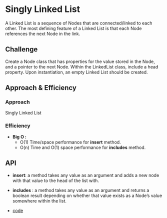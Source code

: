 # Singly Linked List

A Linked List is a sequence of Nodes that are connected/linked to each other. The most defining feature of a Linked List is that each Node references the next Node in the link.

## Challenge

Create a Node class that has properties for the value stored in the Node, and a pointer to the next Node.
Within the LinkedList class, include a head property. Upon instantiation, an empty Linked List should be created.

## Approach & Efficiency

### Approach
Singly Linked List

### Efficiency
 - **Big O :**
   - O(1) Time/space performance for **insert** method.
   - O(n) Time and O(1) space performance for **includes** method.


## API

- **insert**: 
a method takes any value as an argument and adds a new node with that value to the head of the list with.

- **includes** : 
a method takes any value as an argument and returns a boolean result depending on whether that value exists as a Node’s value somewhere within the list.


- [code](linked_list.py)

